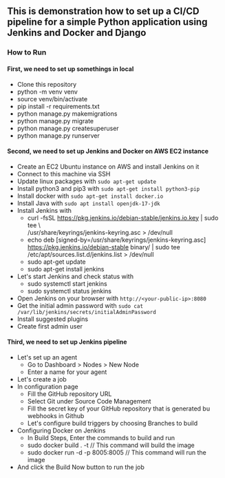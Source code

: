 ## This is demonstration how to set up a CI/CD pipeline for a simple Python application using Jenkins and Docker and Django

### How to Run
#### First, we need to set up somethings in local
* Clone this repository
* python -m venv venv
* source venv/bin/activate
* pip install -r requirements.txt
* python manage.py makemigrations
* python manage.py migrate
* python manage.py createsuperuser
* python manage.py runserver

#### Second, we need to set up Jenkins and Docker on AWS EC2 instance
* Create an EC2 Ubuntu instance on AWS and install Jenkins on it
* Connect to this machine via SSH
* Update linux packages with `sudo apt-get update`
* Install python3 and pip3 with `sudo apt-get install python3-pip`
* Install docker with `sudo apt-get install docker.io`
* Install Java with `sudo apt install openjdk-17-jdk`
* Install Jenkins with
  * curl -fsSL https://pkg.jenkins.io/debian-stable/jenkins.io.key | sudo tee \  
/usr/share/keyrings/jenkins-keyring.asc > /dev/null
  * echo deb [signed-by=/usr/share/keyrings/jenkins-keyring.asc] \
  https://pkg.jenkins.io/debian-stable binary/ | sudo tee \
  /etc/apt/sources.list.d/jenkins.list > /dev/null
  * sudo apt-get update
  * sudo apt-get install jenkins
* Let's start Jenkins and check status with
  * sudo systemctl start jenkins
  * sudo systemctl status jenkins
* Open Jenkins on your browser with `http://<your-public-ip>:8080`
* Get the initial admin password with `sudo cat /var/lib/jenkins/secrets/initialAdminPassword`
* Install suggested plugins
* Create first admin user

#### Third, we need to set up Jenkins pipeline
* Let's set up an agent
  * Go to Dashboard > Nodes > New Node
  * Enter a name for your agent
* Let's create a job
* In configuration page
  * Fill the GitHub repository URL
  * Select Git under Source Code Management
  * Fill the secret key of your GitHub repository that is generated bu webhooks in Github
  * Let's configure build triggers by choosing Branches to build
* Configuring Docker on Jenkins
  * In Build Steps, Enter the commands to build and run
  * sudo docker build . -t <your-repository-name> // This command will build the image
  * sudo docker run -d -p 8005:8005 <your-repository-name> // This command will run the image
* And click the Build Now button to run the job